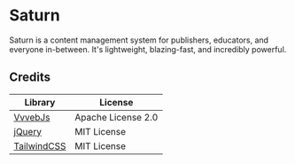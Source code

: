 # Saturn
Saturn is a content management system for publishers, educators, and everyone in-between. It's lightweight, blazing-fast, and incredibly powerful.

## Credits
| Library                                                    | License            |
| ---------------------------------------------------------- | ------------------ |
| [VvvebJs](https://github.com/givanz/VvvebJs)               | Apache License 2.0 |
| [jQuery](https://github.com/jquery/jquery)                 | MIT License        |
| [TailwindCSS](https://github.com/tailwindlabs/tailwindcss) | MIT License        |
